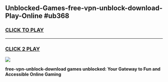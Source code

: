 
## Unblocked-Games-free-vpn-unblock-download-Play-Online #ub368
<h3>
<a href="https://news.freeplayer.one?title=free-vpn-unblock-download&ref=3">CLICK TO PLAY</a></h3>
<hr>

<h3>
<a href="https://news.freeplayer.one?title=free-vpn-unblock-download&ref=3">CLICK 2 PLAY</a>
  
</h3>

<a href="https://news.freeplayer.one?title=free-vpn-unblock-download&ref=3"><img src="https://clearcache.store/games.png"></a>


**free-vpn-unblock-download games unblocked: Your Gateway to Fun and Accessible Online Gaming**
